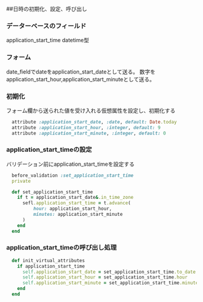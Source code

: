 ##日時の初期化、設定、呼び出し
### データーベースのフィールド
application_start_time
datetime型
### フォーム
date_fieldでdateをapplication_start_dateとして送る。
数字をapplication_start_hour,application_start_minuteとして送る。

### 初期化
フォーム欄から送られた値を受け入れる仮想属性を設定し、初期化する
```ruby
  attribute :application_start_date, :date, default: Date.today
  attribute :application_start_hour, :integer, default: 9
  attribute :application_start_minute, :integer, default: 0
```
### application_start_timeの設定
バリデーション前にapplication_start_timeを設定する
```ruby
  before_validation :set_application_start_time
  private

  def set_application_start_time
    if t = application_start_date&.in_time_zone
      sefl.application_start_time = t.advance(
          hour: application_start_hour,
          minutes: application_start_minute
      )
    end
  end
```
### application_start_timeの呼び出し処理
```ruby
  def init_virtual_attributes
    if application_start_time
      self.application_start_date = set_application_start_time.to_date
      self.application_start_hour = set_application_start_time.hour
      self.application_start_minute = set_application_start_time.minute
    end
  end
```